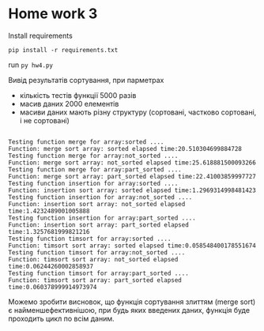 # Home work 3
Install requirements
```
pip install -r requirements.txt
```
run `py hw4.py`

Вивід результатів сортування, при парметрах
- кількість тестів функції 5000 разів
- масив даних 2000 елементів
- масиви даних мають різну структуру (сортовані, частково сортовані, і не сортовані)

```

Testing function merge for array:sorted ....
Function: merge sort array: sorted elapsed time:20.510304699884728
Testing function merge for array:not_sorted ....
Function: merge sort array: not_sorted elapsed time:25.618881500093266
Testing function merge for array:part_sorted ....
Function: merge sort array: part_sorted elapsed time:22.41003859997727
Testing function insertion for array:sorted ....
Function: insertion sort array: sorted elapsed time:1.2969314998481423
Testing function insertion for array:not_sorted ....
Function: insertion sort array: not_sorted elapsed time:1.4232489001005888
Testing function insertion for array:part_sorted ....
Function: insertion sort array: part_sorted elapsed time:1.3257681999821216
Testing function timsort for array:sorted ....
Function: timsort sort array: sorted elapsed time:0.058548400178551674
Testing function timsort for array:not_sorted ....
Function: timsort sort array: not_sorted elapsed time:0.06244260002858937
Testing function timsort for array:part_sorted ....
Function: timsort sort array: part_sorted elapsed time:0.060378999914973974

```

Можемо зробити висновок, що функція сортування злиттям (merge sort) є найменшефективнішою,
при будь яких введених даних, функція буде проходить цикл по всім даним.